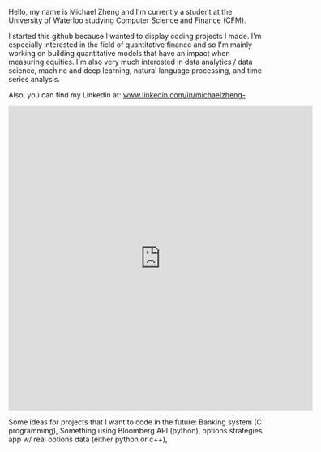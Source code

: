 Hello, my name is Michael Zheng and I'm currently a student at the University of Waterloo studying Computer Science and Finance (CFM).

I started this github because I wanted to display coding projects I made. I'm especially interested in the field of quantitative finance and so I'm mainly working on building quantitative models that have an impact when measuring equities. I'm also very much interested in data analytics / data science, machine and deep learning, natural language processing, and time series analysis. 

Also, you can find my Linkedin at: www.linkedin.com/in/michaelzheng-


<iframe width="600" height="600" src="https://ionicabizau.github.io/github-profile-languages/api.html?@michaelzheng67" frameborder="0"></iframe>

Some ideas for projects that I want to code in the future: Banking system (C programming), Something using Bloomberg API (python), options strategies app w/ real options data (either python or c++), 
